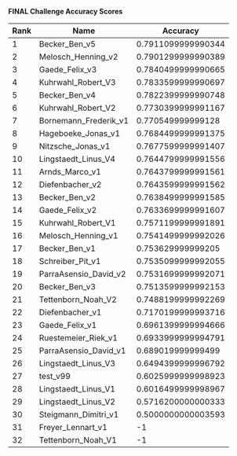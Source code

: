 **FINAL Challenge Accuracy Scores**



|Rank|Name|Accuracy|
|----|-----|---|
|1|Becker_Ben_v5|0.7911099999990344|
|2|Melosch_Henning_v2|0.7901299999990389|
|3|Gaede_Felix_v3|0.7840499999990665|
|4|Kuhrwahl_Robert_V3|0.7833599999990697|
|5|Becker_Ben_v4|0.7822399999990748|
|6|Kuhrwahl_Robert_V2|0.7730399999991167|
|7|Bornemann_Frederik_v1|0.770549999999128|
|8|Hageboeke_Jonas_v1|0.7684499999991375|
|9|Nitzsche_Jonas_v1|0.7677599999991407|
|10|Lingstaedt_Linus_V4|0.7644799999991556|
|11|Arnds_Marco_v1|0.7643799999991561|
|12|Diefenbacher_v2|0.7643599999991562|
|13|Becker_Ben_v2|0.7638499999991585|
|14|Gaede_Felix_v2|0.7633699999991607|
|15|Kuhrwahl_Robert_V1|0.7571199999991891|
|16|Melosch_Henning_v1|0.7541499999992026|
|17|Becker_Ben_v1|0.753629999999205|
|18|Schreiber_Pit_v1|0.7535099999992055|
|19|ParraAsensio_David_v2|0.7531699999992071|
|20|Becker_Ben_v3|0.7513599999992153|
|21|Tettenborn_Noah_V2|0.7488199999992269|
|22|Diefenbacher_v1|0.7170199999993716|
|23|Gaede_Felix_v1|0.6961399999994666|
|24|Ruestemeier_Riek_v1|0.6933999999994791|
|25|ParraAsensio_David_v1|0.689019999999499|
|26|Lingstaedt_Linus_V3|0.6494399999996792|
|27|test_v99|0.6025999999998923|
|28|Lingstaedt_Linus_V1|0.6016499999998967|
|29|Lingstaedt_Linus_V2|0.5716200000000333|
|30|Steigmann_Dimitri_v1|0.5000000000003593|
|31|Freyer_Lennart_v1|-1|
|32|Tettenborn_Noah_V1|-1|
